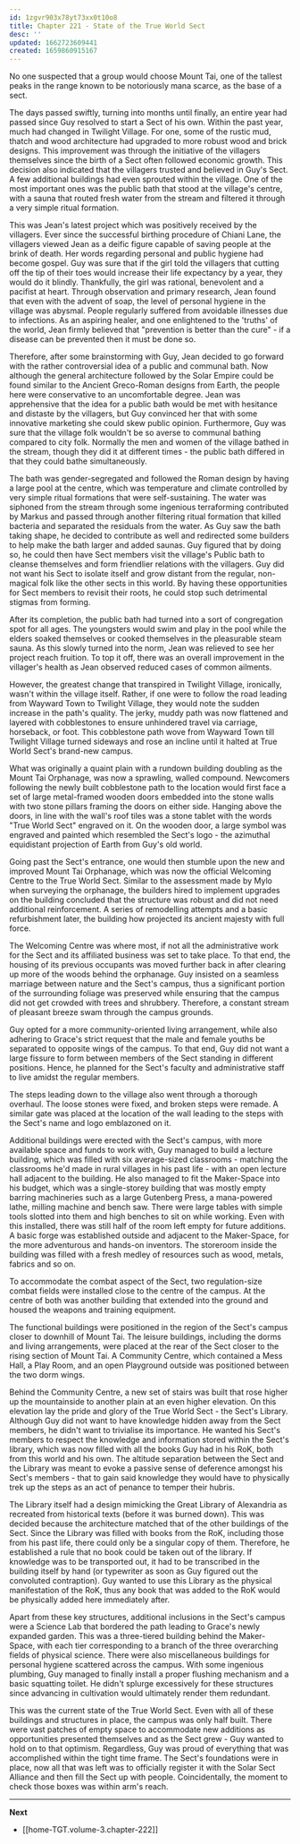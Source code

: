 ```yaml
---
id: 1zgvr903x78yt73xx0t10o8
title: Chapter 221 - State of the True World Sect
desc: ''
updated: 1662723609441
created: 1659860915167
---
```


No one suspected that a group would choose Mount Tai, one of the tallest peaks in the range known to be notoriously mana scarce, as the base of a sect.

The days passed swiftly, turning into months until finally, an entire year had passed since Guy resolved to start a Sect of his own. Within the past year, much had changed in Twilight Village. For one, some of the rustic mud, thatch and wood architecture had upgraded to more robust wood and brick designs. This improvement was through the initiative of the villagers themselves since the birth of a Sect often followed economic growth. This decision also indicated that the villagers trusted and believed in Guy's Sect. A few additional buildings had even sprouted within the village. One of the most important ones was the public bath that stood at the village's centre, with a sauna that routed fresh water from the stream and filtered it through a very simple ritual formation. 

This was Jean's latest project which was positively received by the villagers. Ever since the successful birthing procedure of Chiani Lane, the villagers viewed Jean as a deific figure capable of saving people at the brink of death. Her words regarding personal and public hygiene had become gospel. Guy was sure that if the girl told the villagers that cutting off the tip of their toes would increase their life expectancy by a year, they would do it blindly. Thankfully, the girl was rational, benevolent and a pacifist at heart. Through observation and primary research, Jean found that even with the advent of soap, the level of personal hygiene in the village was abysmal. People regularly suffered from avoidable illnesses due to infections. As an aspiring healer, and one enlightened to the 'truths' of the world, Jean firmly believed that "prevention is better than the cure" - if a disease can be prevented then it must be done so.

Therefore, after some brainstorming with Guy, Jean decided to go forward with the rather controversial idea of a public and communal bath. Now although the general architecture followed by the Solar Empire could be found similar to the Ancient Greco-Roman designs from Earth, the people here were conservative to an uncomfortable degree. Jean was apprehensive that the idea for a public bath would be met with hesitance and distaste by the villagers, but Guy convinced her that with some innovative marketing she could skew public opinion. Furthermore, Guy was sure that the village folk wouldn't be so averse to communal bathing compared to city folk. Normally the men and women of the village bathed in the stream, though they did it at different times - the public bath differed in that they could bathe simultaneously.

The bath was gender-segregated and followed the Roman design by having a large pool at the centre, which was temperature and climate controlled by very simple ritual formations that were self-sustaining. The water was siphoned from the stream through some ingenious terraforming contributed by Markus and passed through another filtering ritual formation that killed bacteria and separated the residuals from the water. As Guy saw the bath taking shape, he decided to contribute as well and redirected some builders to help make the bath larger and added saunas. Guy figured that by doing so, he could then have Sect members visit the village's Public bath to cleanse themselves and form friendlier relations with the villagers. Guy did not want his Sect to isolate itself and grow distant from the regular, non-magical folk like the other sects in this world. By having these opportunities for Sect members to revisit their roots, he could stop such detrimental stigmas from forming.

After its completion, the public bath had turned into a sort of congregation spot for all ages. The youngsters would swim and play in the pool while the elders soaked themselves or cooked themselves in the pleasurable steam sauna. As this slowly turned into the norm, Jean was relieved to see her project reach fruition. To top it off, there was an overall improvement in the villager's health as Jean observed reduced cases of common ailments.

However, the greatest change that transpired in Twilight Village, ironically, wasn't within the village itself. Rather, if one were to follow the road leading from Wayward Town to Twilight Village, they would note the sudden increase in the path's quality. The jerky, muddy path was now flattened and layered with cobblestones to ensure unhindered travel via carriage, horseback, or foot. This cobblestone path wove from Wayward Town till Twilight Village turned sideways and rose an incline until it halted at True World Sect's brand-new campus.

What was originally a quaint plain with a rundown building doubling as the Mount Tai Orphanage, was now a sprawling, walled compound. Newcomers following the newly built cobblestone path to the location would first face a set of large metal-framed wooden doors embedded into the stone walls with two stone pillars framing the doors on either side. Hanging above the doors, in line with the wall's roof tiles was a stone tablet with the words "True World Sect" engraved on it. On the wooden door, a large symbol was engraved and painted which resembled the Sect's logo - the azimuthal equidistant projection of Earth from Guy's old world.

Going past the Sect's entrance, one would then stumble upon the new and improved Mount Tai Orphanage, which was now the official Welcoming Centre to the True World Sect. Similar to the assessment made by Mylo when surveying the orphanage, the builders hired to implement upgrades on the building concluded that the structure was robust and did not need additional reinforcement. A series of remodelling attempts and a basic refurbishment later, the building how projected its ancient majesty with full force.

The Welcoming Centre was where most, if not all the administrative work for the Sect and its affiliated business was set to take place. To that end, the housing of its previous occupants was moved further back in after clearing up more of the woods behind the orphanage. Guy insisted on a seamless marriage between nature and the Sect's campus, thus a significant portion of the surrounding foliage was preserved while ensuring that the campus did not get crowded with trees and shrubbery. Therefore, a constant stream of pleasant breeze swam through the campus grounds.

Guy opted for a more community-oriented living arrangement, while also adhering to Grace's strict request that the male and female youths be separated to opposite wings of the campus. To that end, Guy did not want a large fissure to form between members of the Sect standing in different positions. Hence, he planned for the Sect's faculty and administrative staff to live amidst the regular members.

The steps leading down to the village also went through a thorough overhaul. The loose stones were fixed, and broken steps were remade. A similar gate was placed at the location of the wall leading to the steps with the Sect's name and logo emblazoned on it.

Additional buildings were erected with the Sect's campus, with more available space and funds to work with, Guy managed to build a lecture building, which was filled with six average-sized classrooms - matching the classrooms he'd made in rural villages in his past life - with an open lecture hall adjacent to the building. He also managed to fit the Maker-Space into his budget, which was a single-storey building that was mostly empty barring machineries such as a large Gutenberg Press, a mana-powered lathe, milling machine and bench saw. There were large tables with simple tools slotted into them and high benches to sit on while working. Even with this installed, there was still half of the room left empty for future additions. A basic forge was established outside and adjacent to the Maker-Space, for the more adventurous and hands-on inventors. The storeroom inside the building was filled with a fresh medley of resources such as wood, metals, fabrics and so on.

To accommodate the combat aspect of the Sect, two regulation-size combat fields were installed close to the centre of the campus. At the centre of both was another building that extended into the ground and housed the weapons and training equipment.

The functional buildings were positioned in the region of the Sect's campus closer to downhill of Mount Tai. The leisure buildings, including the dorms and living arrangements, were placed at the rear of the Sect closer to the rising section of Mount Tai. A Community Centre, which contained a Mess Hall, a Play Room, and an open Playground outside was positioned between the two dorm wings.

Behind the Community Centre, a new set of stairs was built that rose higher up the mountainside to another plain at an even higher elevation. On this elevation lay the pride and glory of the True World Sect - the Sect's Library. Although Guy did not want to have knowledge hidden away from the Sect members, he didn't want to trivialise its importance. He wanted his Sect's members to respect the knowledge and information stored within the Sect's library, which was now filled with all the books Guy had in his RoK, both from this world and his own. The altitude separation between the Sect and the Library was meant to evoke a passive sense of deference amongst his Sect's members - that to gain said knowledge they would have to physically trek up the steps as an act of penance to temper their hubris.

The Library itself had a design mimicking the Great Library of Alexandria as recreated from historical texts (before it was burned down). This was decided because the architecture matched that of the other buildings of the Sect. Since the Library was filled with books from the RoK, including those from his past life, there could only be a singular copy of them. Therefore, he established a rule that no book could be taken out of the library. If knowledge was to be transported out, it had to be transcribed in the building itself by hand (or typewriter as soon as Guy figured out the convoluted contraption). Guy wanted to use this Library as the physical manifestation of the RoK, thus any book that was added to the RoK would be physically added here immediately after.

Apart from these key structures, additional inclusions in the Sect's campus were a Science Lab that bordered the path leading to Grace's newly expanded garden. This was a three-tiered building behind the Maker-Space, with each tier corresponding to a branch of the three overarching fields of physical science. There were also miscellaneous buildings for personal hygiene scattered across the campus. With some ingenious plumbing, Guy managed to finally install a proper flushing mechanism and a basic squatting toilet. He didn't splurge excessively for these structures since advancing in cultivation would ultimately render them redundant.

This was the current state of the True World Sect. Even with all of these buildings and structures in place, the campus was only half built. There were vast patches of empty space to accommodate new additions as opportunities presented themselves and as the Sect grew - Guy wanted to hold on to that optimism. Regardless, Guy was proud of everything that was accomplished within the tight time frame. The Sect's foundations were in place, now all that was left was to officially register it with the Solar Sect Alliance and then fill the Sect up with people. Coincidentally, the moment to check those boxes was within arm's reach.

____

**Next**
* [[home-TGT.volume-3.chapter-222]]